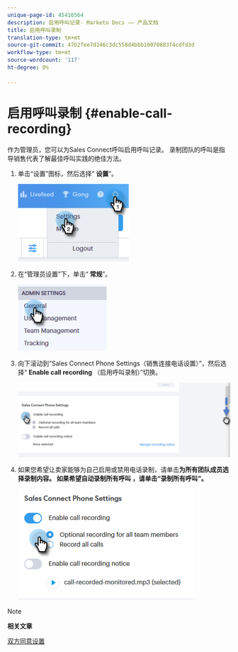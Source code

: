 ```yaml
---
unique-page-id: 45416564
description: 启用呼叫记录- Marketo Docs —— 产品文档
title: 启用呼叫录制
translation-type: tm+mt
source-git-commit: 47b2fee7d146c3dc558d4bbb10070683f4cdfd3d
workflow-type: tm+mt
source-wordcount: '117'
ht-degree: 0%

---
```



# 启用呼叫录制 {#enable-call-recording}

作为管理员，您可以为Sales Connect呼叫启用呼叫记录。 录制团队的呼叫是指导销售代表了解最佳呼叫实践的绝佳方法。

1. 单击“设置”图标，然后选择“ **设置**”。

   ![](assets/one.png)

1. 在“管理员设置”下，单击“ **常规**”。

   ![](assets/two.png)

1. 向下滚动到“Sales Connect Phone Settings（销售连接电话设置）”，然后选择“ **Enable call recording** （启用呼叫录制）”切换。

   ![](assets/three.png)

1. 如果您希望让卖家能够为自己启用或禁用电话录制，请单击**为所有团队成员选择录制内容。 **如果希望自动录制所有呼叫** ，请单击“录制所有呼叫”。**

   ![](assets/four.png)

>[!NOTE]
>
>**相关文章**
>
>[双方同意设置](http://docs.marketo.com/x/dgC1Ag)

